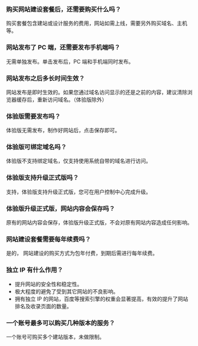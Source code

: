 
### 购买网站建设套餐后，还需要购买什么吗？
购买套餐包含建站或设计服务的费用，网站如需上线，需要另外购买域名、主机等。

### 网站发布了 PC 端，还需要发布手机端吗？
无需单独发布。单击发布后，PC 端和手机端同时发布。

### 网站发布之后多长时间生效？
网站发布是即时生效的。如果您通过域名访问显示的还是之前的内容，建议清除浏览器缓存后，重新访问域名。（体验版除外）

### 体验版需要发布吗？
体验版无需发布，制作好网站后，点击保存即可。

### 体验版可绑定域名吗？
体验版不支持绑定域名，仅支持使用系统自带的域名进行访问。

### 体验版支持升级正式版吗？
支持，体验版支持升级正式版，您可在用户控制中心完成升级。

### 体验版升级正式版，网站内容会保存吗？
原有的网站内容会保存，体验版升级正式版，不会对原有网站内容造成任何影响。

### 网站建设套餐需要每年续费吗？
是的， 网站建设的购买方式为包年付费，到期后需进行每年续费。

### 独立 IP 有什么作用？
- 提升网站的安全性和稳定性。
- 极大程度的避免了受到其它网站的不良影响。
- 拥有独立 IP 的网站，百度等搜索引擎的权重会显著提高，有效的提升了网站排名及收录页面的数量。

### 一个账号最多可以购买几种版本的服务？
一个账号可购买多个建站版本，未做限制。
